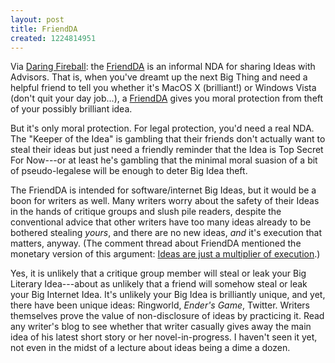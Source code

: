 ```yaml
---
layout: post
title: FriendDA
created: 1224814951
---
```

Via [Daring Fireball](http://daringfireball.net/linked/2008/10/20/friendda):  the [FriendDA](http://www.randsinrepose.com/archives/2008/10/19/friendda.html) is an informal NDA for sharing Ideas with Advisors.  That is, when you've dreamt up the next Big Thing and need a helpful friend to tell you whether it's MacOS X (brilliant!) or Windows Vista (don't quit your day job...), a [FriendDA](http://www.friendda.org/) gives you moral protection from theft of your possibly brilliant idea.

But it's only moral protection.  For legal protection, you'd need a real NDA.<!--break-->  The "Keeper of the Idea" is gambling that their friends don't actually want to steal their ideas but just need a friendly reminder that the Idea is Top Secret For Now---or at least he's gambling that the minimal moral suasion of a bit of pseudo-legalese will be enough to deter Big Idea theft.  

The FriendDA is intended for software/internet Big Ideas, but it would be a boon for writers as well.  Many writers worry about the safety of their Ideas in the hands of critique groups and slush pile readers, despite the conventional advice that other writers have too many ideas already to be bothered stealing *yours*, and there are no new ideas, *and* it's execution that matters, anyway.  (The comment thread about FriendDA mentioned the monetary version of this argument:  [Ideas are just a multiplier of execution](http://www.oreillynet.com/onlamp/blog/2005/08/ideas_are_just_a_multiplier_of.html).)

Yes, it is unlikely that a critique group member will steal or leak your Big Literary Idea---about as unlikely that a friend will somehow steal or leak your Big Internet Idea.  It's unlikely your Big Idea is brilliantly unique, and yet, there have been unique ideas:  Ringworld, *Ender's Game*, Twitter.  Writers themselves prove the value of non-disclosure of ideas by practicing it.  Read any writer's blog to see whether that writer casually gives away the main idea of his latest short story or her novel-in-progress.  I haven't seen it yet, not even in the midst of a lecture about ideas being a dime a dozen.

